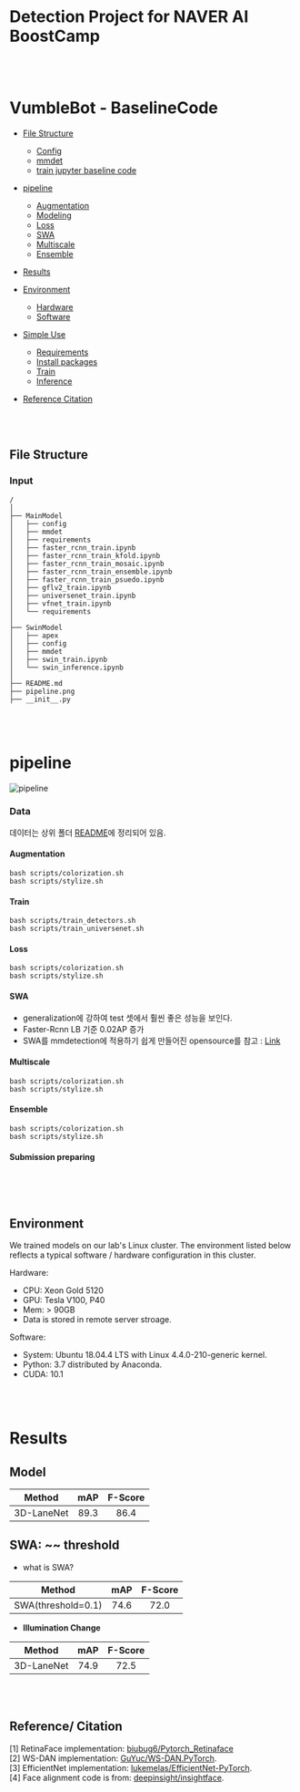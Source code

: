 # Detection Project for NAVER AI BoostCamp 

<br/><br/>

# VumbleBot - BaselineCode  <!-- omit in toc -->

- [File Structure](#file-structure)
  - [Config](#config)
  - [mmdet](#mmdet)
  - [train jupyter baseline code](#baseline_code)
- [pipeline](#pipeline)
  - [Augmentation](#augmentation)
  - [Modeling](#Modeling)
  - [Loss](#loss)
  - [SWA](#SWA)
  - [Multiscale](#multiscale)
  - [Ensemble](#ensemble)
- [Results](#results)
- [Environment](#environment)
  - [Hardware](#hardware)
  - [Software](#software)
- [Simple Use](#simple-use)
  - [Requirements](#requirements)
  - [Install packages](#install-packages)
  - [Train](#train)
  - [Inference](#inference)

- [Reference Citation](#reference-citation)

<br/><br/>

## File Structure  

### Input
  
```
/
│ 
├── MainModel
│   ├── config
│   ├── mmdet
│   ├── requirements
│   ├── faster_rcnn_train.ipynb
│   ├── faster_rcnn_train_kfold.ipynb
│   ├── faster_rcnn_train_mosaic.ipynb
│   ├── faster_rcnn_train_ensemble.ipynb
│   ├── faster_rcnn_train_psuedo.ipynb
│   ├── gflv2_train.ipynb
│   ├── universenet_train.ipynb
│   ├── vfnet_train.ipynb
│   └── requirements
│
├── SwinModel
│   ├── apex
│   ├── config
│   ├── mmdet
│   ├── swin_train.ipynb
│   └── swin_inference.ipynb
│ 
├── README.md
├── pipeline.png
├── __init__.py
```

<br/><br/>

# pipeline

![pipeline](https://github.com/bcaitech1/p3-ims-obd-obd-seg-3/blob/master/detection/pipeline.png)

### Data
데이터는 상위 폴더 [README](https://github.com/bcaitech1/p3-ims-obd-obd-seg-3/blob/master/README.md)에 정리되어 있음.

#### Augmentation
```
bash scripts/colorization.sh
bash scripts/stylize.sh
```
#### Train
```
bash scripts/train_detectors.sh
bash scripts/train_universenet.sh
```
#### Loss
```
bash scripts/colorization.sh
bash scripts/stylize.sh
```
#### SWA
- generalization에 강하여 test 셋에서 훨씬 좋은 성능을 보인다.
- Faster-Rcnn LB 기준 0.02AP 증가
- SWA를 mmdetection에 적용하기 쉽게 만들어진 opensource를 참고 : [Link](https://github.com/hyz-xmaster/swa_object_detection)

#### Multiscale
```
bash scripts/colorization.sh
bash scripts/stylize.sh
```
#### Ensemble
```
bash scripts/colorization.sh
bash scripts/stylize.sh
```
#### Submission preparing
```
```

<br/><br/>

## Environment

We trained models on our lab's Linux cluster. The environment listed below reflects a typical software / hardware configuration in this cluster.

Hardware:
- CPU: Xeon Gold 5120
- GPU: Tesla V100, P40
- Mem: > 90GB
- Data is stored in remote server stroage.

Software:
- System: Ubuntu 18.04.4 LTS with Linux 4.4.0-210-generic kernel.
- Python: 3.7 distributed by Anaconda.
- CUDA: 10.1

<br/><br/>

# Results

## Model

| Method                 | mAP     | F-Score 
|------------------------|:---------:|:---------:
| 3D-LaneNet             |   89.3    | 86.4      

## SWA: ~~ threshold
- what is SWA?

| Method                 | mAP     | F-Score 
|------------------------|:---------:|:---------:
| SWA(threshold=0.1)     |  74.6     | 72.0      

- **Illumination Change**

| Method                 | mAP     | F-Score 
|------------------------|:---------:|:---------:
| 3D-LaneNet             |   74.9    | 72.5      


<br/><br/>

## Reference/ Citation

[1] RetinaFace implementation: [biubug6/Pytorch_Retinaface](https://github.com/biubug6/Pytorch_Retinaface)<br/>
[2] WS-DAN implementation: [GuYuc/WS-DAN.PyTorch](https://github.com/GuYuc/WS-DAN.PyTorch).<br/>
[3] EfficientNet implementation: [lukemelas/EfficientNet-PyTorch](https://github.com/lukemelas/EfficientNet-PyTorch).<br/>
[4] Face alignment code is from: [deepinsight/insightface](https://github.com/deepinsight/insightface/blob/master/common/face_align.py).<br/>
